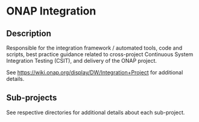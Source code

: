 
# ONAP Integration

## Description

Responsible for the integration framework / automated tools, code and scripts, best practice guidance related to cross-project Continuous System Integration Testing (CSIT), and delivery of the ONAP project.

See https://wiki.onap.org/display/DW/Integration+Project for additional details.


## Sub-projects

See respective directories for additional details about each sub-project.

